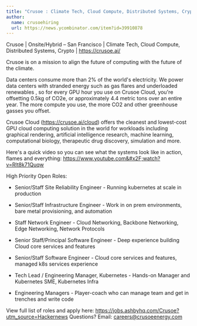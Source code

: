 ```yaml
---
title: "Crusoe : Climate Tech, Cloud Compute, Distributed Systems, Crypto"
author:
  name: crusoehiring
  url: https://news.ycombinator.com/item?id=39910878
---
```

Crusoe | Onsite&#x2F;Hybrid – San Francisco | Climate Tech, Cloud Compute, Distributed Systems, Crypto | <a href="https:&#x2F;&#x2F;crusoe.ai&#x2F;" rel="nofollow">https:&#x2F;&#x2F;crusoe.ai&#x2F;</a>

Crusoe is on a mission to align the future of computing with the future of the climate.

Data centers consume more than 2% of the world&#x27;s electricity.  We power data centers with stranded energy such as gas flares  and underloaded renewables , so for every GPU hour you use on Crusoe Cloud, you&#x27;re offsetting 0.5kg of CO2e, or approximately 4.4 metric tons over an entire year. The more compute you use, the more CO2 and other greenhouse gasses you offset.

Crusoe Cloud (<a href="https:&#x2F;&#x2F;crusoe.ai&#x2F;cloud" rel="nofollow">https:&#x2F;&#x2F;crusoe.ai&#x2F;cloud</a>) offers the cleanest and lowest-cost GPU cloud computing solution in the world for workloads including graphical rendering, artificial intelligence research, machine learning, computational biology, therapeutic drug discovery, simulation and more.

Here&#x27;s a quick video so you can see what the systems look like in action, flames and everything: <a href="https:&#x2F;&#x2F;www.youtube.com&#x2F;watch?v=Rlt8k71Quqw" rel="nofollow">https:&#x2F;&#x2F;www.youtube.com&#x2F;watch?v=Rlt8k71Quqw</a>

High Priority Open Roles:

- Senior&#x2F;Staff Site Reliability Engineer - Running kubernetes at scale in production

- Senior&#x2F;Staff Infrastructure Engineer - Work in on prem environments, bare metal provisioning, and automation

- Staff Network Engineer - Cloud Networking, Backbone Networking, Edge Networking, Network Protocols

- Senior Staff&#x2F;Principal Software Engineer - Deep experience building Cloud core services and features

- Senior&#x2F;Staff Software Engineer - Cloud core services and features, managed k8s services experience

- Tech Lead &#x2F; Engineering Manager, Kubernetes - Hands-on Manager and Kubernetes SME, Kubernetes Infra

- Engineering Managers - Player-coach who can manage team and get in trenches and write code

View full list of roles and apply here: <a href="https:&#x2F;&#x2F;jobs.ashbyhq.com&#x2F;Crusoe?utm_source=Hackernews">https:&#x2F;&#x2F;jobs.ashbyhq.com&#x2F;Crusoe?utm_source=Hackernews</a> Questions? Email: careers@crusoeenergy.com
